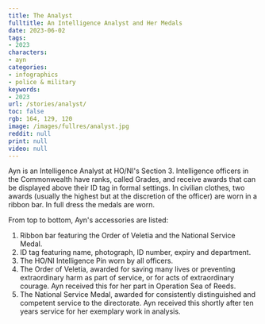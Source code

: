 ```yaml
---
title: The Analyst
fulltitle: An Intelligence Analyst and Her Medals
date: 2023-06-02
tags:
- 2023
characters:
- ayn
categories:
- infographics
- police & military
keywords:
- 2023
url: /stories/analyst/
toc: false
rgb: 164, 129, 120
image: /images/fullres/analyst.jpg
reddit: null
print: null
video: null
---
```

Ayn is an Intelligence Analyst at HO/NI's Section 3. Intelligence officers in the Commonwealth have ranks, called Grades, and receive awards that can be displayed above their ID tag in formal settings. In civilian clothes, two awards (usually the highest but at the discretion of the officer) are worn in a ribbon bar. In full dress the medals are worn.

From top to bottom, Ayn's accessories are listed:

1. Ribbon bar featuring the Order of Veletia and the National Service Medal.
2. ID tag featuring name, photograph, ID number, expiry and department.
3. The HO/NI Intelligence Pin worn by all officers.
4. The Order of Veletia, awarded for saving many lives or preventing extraordinary harm as part of service, or for acts of extraordinary courage. Ayn received this for her part in Operation Sea of Reeds.
5. The National Service Medal, awarded for consistently distinguished and competent service to the directorate. Ayn received this shortly after ten years service for her exemplary work in analysis.
